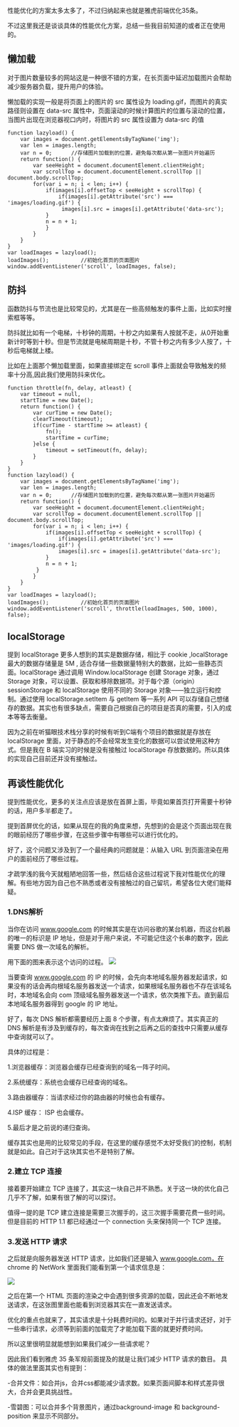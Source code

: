 性能优化的方案太多太多了，不过归纳起来也就是雅虎前端优化35条。

不过这里我还是谈谈具体的性能优化方案，总结一些我目前知道的或者正在使用的。

## 懒加载

对于图片数量较多的网站这是一种很不错的方案，在长页面中延迟加载图片会帮助减少服务器负载，提升用户的体验。

懒加载的实现一般是将页面上的图片的 src 属性设为 loading.gif，而图片的真实路径则设置在 data-src 属性中，页面滚动的时候计算图片的位置与滚动的位置，当图片出现在浏览器视口内时，将图片的 src 属性设置为 data-src 的值

```
function lazyload() {
	var images = document.getElementsByTagName('img');
	var len = images.length;
	var n = 0;      //存储图片加载到的位置，避免每次都从第一张图片开始遍历		
	return function() {
	    var seeHeight = document.documentElement.clientHeight;
		var scrollTop = document.documentElement.scrollTop || document.body.scrollTop;
		for(var i = n; i < len; i++) {
		    if(images[i].offsetTop < seeHeight + scrollTop) {
		        if(images[i].getAttribute('src') === 'images/loading.gif') {
			     images[i].src = images[i].getAttribute('data-src');
			}
			n = n + 1;
		    }
	    }
	}
}
var loadImages = lazyload();
loadImages();          //初始化首页的页面图片
window.addEventListener('scroll', loadImages, false);

```

## 防抖

函数防抖与节流也是比较常见的，尤其是在一些高频触发的事件上面，比如实时搜索框等等。

防抖就比如有一个电梯，十秒钟的周期，十秒之内如果有人按就不走，从0开始重新计时等到十秒。但是节流就是电梯周期是十秒，不管十秒之内有多少人按了，十秒后电梯就上楼。

比如在上面那个懒加载里面，如果直接绑定在 scroll 事件上面就会导致触发的频率十分高,因此我们使用防抖来优化。

```
function throttle(fn, delay, atleast) {
	var timeout = null,
    startTime = new Date();
	return function() {
		var curTime = new Date();
		clearTimeout(timeout);
		if(curTime - startTime >= atleast) {
		    fn();
		    startTime = curTime;
		}else {
		    timeout = setTimeout(fn, delay);
		}
	}
}
function lazyload() {
    var images = document.getElementsByTagName('img');
    var len = images.length;
    var n = 0;      //存储图片加载到的位置，避免每次都从第一张图片开始遍历		
    return function() {
	    var seeHeight = document.documentElement.clientHeight;
	    var scrollTop = document.documentElement.scrollTop || document.body.scrollTop;
	    for(var i = n; i < len; i++) {
	        if(images[i].offsetTop < seeHeight + scrollTop) {
	            if(images[i].getAttribute('src') === 'images/loading.gif') {
		        images[i].src = images[i].getAttribute('data-src');
	        }
		    n = n + 1;
	     }
	    }
    }
}
var loadImages = lazyload();
loadImages();          //初始化首页的页面图片
window.addEventListener('scroll', throttle(loadImages, 500, 1000), false);

```

## localStorage

提到 localStorage 更多人想到的其实是数据存储，相比于 cookie ,localStorage 最大的数据存储量是 5M , 适合存储一些数据量特别大的数据，比如一些静态页面。localStorage 通过调用 Window.localStorage 创建 Storage 对象，通过 Storage 对象，可以设置、获取和移除数据项。对于每个源（origin）sessionStorage 和 localStorage 使用不同的 Storage 对象——独立运行和控制。通过使用 localStorage.setItem 与 getItem 等一系列 API 可以存储自己想储存的数据。其实也有很多缺点，需要自己根据自己的项目是否真的需要，引入的成本等等去衡量。

因为之前在听猫眼技术栈分享的时候有听到C端有个项目的数据就是存放在 localStorage 里面，对于静态的不会经常发生变化的数据可以尝试使用这种方式。但是我在 B 端实习的时候是没有接触过 localStorage 存放数据的。所以具体的实现自己目前还并没有接触过。

## 再谈性能优化

提到性能优化，更多的关注点应该是放在首屏上面，毕竟如果首页打开需要十秒钟的话，用户多半都走了。 

提到首屏优化的话，如果从现在的我的角度来想，先想到的会是这个页面出现在我的眼前经历了哪些步骤，在这些步骤中有哪些可以进行优化的。

好了，这个问题又涉及到了一个最经典的问题就是：从输入 URL 到页面渲染在用户的面前经历了哪些过程。

才疏学浅的我今天就粗陋地回答一些，然后结合这些过程说下我对性能优化的理解。有些地方因为自己也不熟悉或者没有接触过的自己留坑，希望各位大佬们能释疑。

### 1.DNS解析

当你在访问 www.google.com 的时候其实是在访问谷歌的某台机器，而这台机器的唯一的标识是 IP 地址，但是对于用户来说，不可能记住这个长串的数字，因此需要 DNS 做一次域名的解析。

用下面的图来表示这个访问的过程。
![](http://ojzeprg7w.bkt.clouddn.com/%E4%BC%98%E5%8C%961.png)

当要查询 www.google.com 的 IP 的时候，会先向本地域名服务器发起请求，如果没有的话会再向根域名服务器发送一个请求，如果根域名服务器也不存在该域名时，本地域名会向 com 顶级域名服务器发送一个请求，依次类推下去。直到最后本地域名服务器得到 google 的 IP 地址。


好了，每次 DNS 解析都需要经历上面 8 个步骤，有点太麻烦了。其实真正的 DNS 解析是有涉及到缓存的，每次查询在找到之后再之后的查找中只需要从缓存中查询就可以了。

具体的过程是：

1.浏览器缓存：浏览器会缓存已经查询到的域名一阵子时间。

2.系统缓存：系统也会缓存已经查询的域名。

3.路由器缓存：当请求经过你的路由器的时候也会有缓存。

4.ISP 缓存： ISP 也会缓存。

5.最后才是之前说的递归查询。

缓存其实也是用的比较常见的手段，在这里的缓存感觉不太好受我们的控制，机制就是如此。自己对于这块其实也不是特别了解。

### 2.建立 TCP 连接

接着要开始建立 TCP 连接了，其实这一块自己并不熟悉。关于这一块的优化自己几乎不了解，如果有很了解的可以探讨。

值得一提的是 TCP 建立连接是需要三次握手的，这三次握手需要花费一些时间。但是目前的 HTTP 1.1 都已经通过一个 connection 头来保持同一个 TCP 连接。

### 3.发送 HTTP 请求

之后就是向服务器发送 HTTP 请求，比如我们还是输入 www.google.com，在 chrome 的 NetWork 里面我们能看到第一个请求信息是：

![](http://ojzeprg7w.bkt.clouddn.com/%E4%BC%98%E5%8C%962-2.png)

之后在第一个 HTML 页面的渲染之中会遇到很多资源的加载，因此还会不断地发送请求，在这张图里面也能看到浏览器其实在一直发送请求。

优化的重点也就来了，其实请求是十分耗费时间的。如果对于并行请求还好，对于一些串行请求，必须等到前面的加载完了才能加载下面的就更好费时间。

所以这里很明显就能想到如果我们减少一些请求呢？

因此我们看到雅虎 35 条军规前面提及的就是让我们减少 HTTP 请求的数目。 具体的做法里面其实也有提到：

-合并文件：如合并js，合并css都能减少请求数。如果页面间脚本和样式差异很大，合并会更具挑战性。

-雪碧图：可以合并多个背景图片，通过background-image 和 background-position 来显示不同部分。